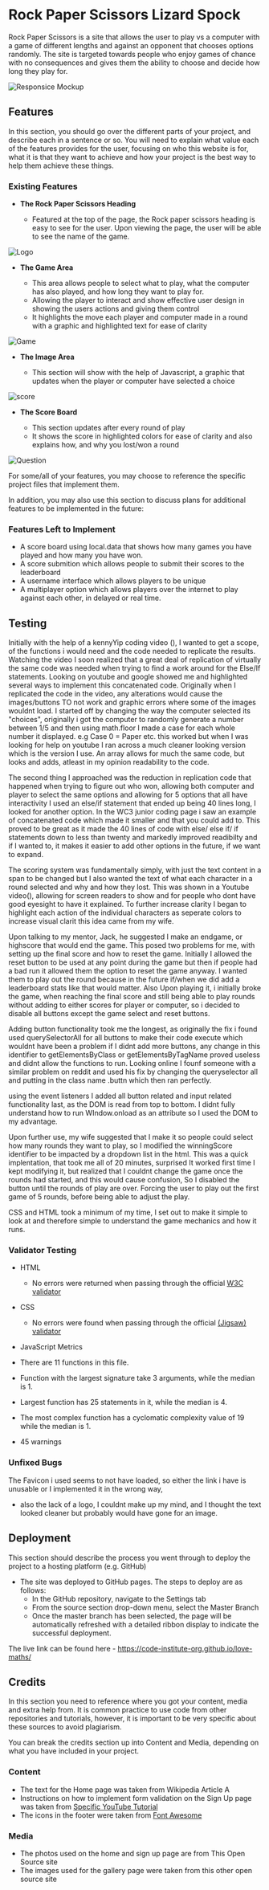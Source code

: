 # Rock Paper Scissors Lizard Spock
Rock Paper Scissors is a site that allows the user to play vs a computer with a game of different lengths and against an opponent that chooses options randomly.
The site is targeted towards people who enjoy games of chance with no consequences and gives them the ability to choose and decide how long they play for.

![Responsice Mockup](media/love_maths_mockup.png)

## Features 

In this section, you should go over the different parts of your project, and describe each in a sentence or so. You will need to explain what value each of the features provides for the user, focusing on who this website is for, what it is that they want to achieve and how your project is the best way to help them achieve these things.

### Existing Features

- __The Rock Paper Scissors Heading__

  - Featured at the top of the page, the Rock paper scissors heading is easy to see for the user. Upon viewing the page, the user will be able to see the name of the game.

![Logo](media/love_maths_logo.png)

- __The Game Area__

  -  This area allows people to select what to play, what the computer has also played, and how long they want to play for.
  - Allowing the player to interact and show effective user design in showing the users actions and giving them control
  - It highlights the move each player and computer made in a round with a graphic and highlighted text for ease of clarity

![Game](media/love_maths_icons.png)

- __The Image Area__

  - This section will show with the help of Javascript, a graphic that updates when the player or computer have selected a choice

![score](media/love_maths_answer.png)


- __The Score Board__

  - This section updates after every round of play
  - It shows the score in highlighted colors for ease of clarity and also explains how, and why you lost/won a round

![Question](media/love_maths_question.png)


For some/all of your features, you may choose to reference the specific project files that implement them.

In addition, you may also use this section to discuss plans for additional features to be implemented in the future:

### Features Left to Implement

- A score board using local.data that shows how many games you have played and how many you have won. 
- A score submition which allows people to submit their scores to the leaderboard
- A username interface which allows players to be unique
- A multiplayer option which allows players over the internet to play against each other, in delayed or real time.
## Testing 

Initially with the help of a kennyYip coding video (), I wanted to get a scope, of the functions i would need and the code needed to replicate the results. Watching the video I soon realized that a great deal of replication of virtually the same code was needed when trying to find a work around for the Else/If statements. Looking on youtube and google showed me and highlighted several ways to implement this concatenated code.
Originally when I replicated the code in the video, any alterations would cause the images/buttons TO not work and graphic errors where some of the images wouldnt load. I started off by changing the way the computer selected its "choices", originally i got the computer to randomly generate a number between 1/5 and then using math.floor I made a case for each whole number it displayed. e.g Case 0 = Paper etc. this worked but when I was looking for help on youtube I ran across a much cleaner looking version which is the version I use. An array allows for much the same code, but looks and adds, atleast in my opinion readability to the code.

The second thing I approached was the reduction in replication code that happened when trying to figure out who won, allowing both computer and player to select the same options and allowing for 5 options that all have interactivity I used an else/if statement that ended up being 40 lines long, I looked for another option. In the WC3 junior coding page i saw an example of concatenated code which made it smaller and that you could add to. This proved to be great as it made the 40 lines of code with else/ else if/ if statements down to less than twenty and markedly improved readibilty and if I wanted to, it makes it easier to add other options in the future, if we want to expand.

The scoring system was fundamentally simply, with just the text content in a span to be changed but I also wanted the text of what each character in a round selected and why and how they lost. This was shown in a Youtube video(), allowing for screen readers to show and for people who dont have good eyesight to have it explained. 
To further increase clarity I began to highlight each action of the individual characters as seperate colors to increase visual clarit this idea came from my wife.

Upon talking to my mentor,  Jack, he suggested I make an endgame, or highscore that would end the game. This posed two problems for me, with setting up the final score and how to reset the game. Initially I allowed the reset button to be used at any point during the game but then if people had a bad run it allowed them the option to reset the game anyway. I wanted them to play out the round because in the future if/when  we did add a leaderboard stats like that would matter.
Also Upon playing it, i initially broke the game, when reaching the final score and still being able to play rounds without adding to either scores for player or computer, so i decided to disable all buttons except the game select and reset buttons.

Adding button functionality took me the longest, as originally the fix i found used querySelectorAll for all buttons to make their code execute which wouldnt have been a problem if I didnt add more buttons, any change in this identifier to getElementsByClass or getElementsByTagName proved useless and didnt allow the functions to run. Looking online I founf someone with a similar problem on reddit and used his fix by changing the queryselector all and putting in the class name .buttn which then ran perfectly. 

using the event listeners I added all button related and input related functionality last, as the DOM is read from top to bottom. I didnt fully understand how to run WIndow.onload as an attribute so I used the DOM  to my advantage. 

Upon further use, my wife suggested that I make it so people could select how many rounds they want to play, so I modified the winningScore identifier to be impacted by a dropdown list in the html. This was a quick implentation, that took me all of 20 minutes, surprised It worked first time I kept modifying it, but realized that I couldnt change the game once the rounds had started, and this would cause confusion, So I disabled the button until the rounds of play are over. Forcing the user to play out the first game of 5 rounds, before being able to adjust the play.

CSS and HTML took a minimum of my time, I set out to make it simple to look at and therefore simple to understand the game mechanics and how it runs.

### Validator Testing 

- HTML
    - No errors were returned when passing through the official [W3C validator](https://validator.w3.org/nu/?doc=https%3A%2F%2Fcode-institute-org.github.io%2Flove-maths%2F)
- CSS
    - No errors were found when passing through the official [(Jigsaw) validator](https://jigsaw.w3.org/css-validator/validator?uri=https%3A%2F%2Fvalidator.w3.org%2Fnu%2F%3Fdoc%3Dhttps%253A%252F%252Fcode-institute-org.github.io%252Flove-maths%252F&profile=css3svg&usermedium=all&warning=1&vextwarning=&lang=en)
- JavaScript
    Metrics
- There are 11 functions in this file.

- Function with the largest signature take 3 arguments, while the median is 1.

- Largest function has 25 statements in it, while the median is 4.

- The most complex function has a cyclomatic complexity value of 19 while the median is 1.

- 45 warnings
### Unfixed Bugs

The Favicon i used seems to not have loaded, so either the link i have is unusable or I implemented it in the wrong way,
- also the lack of a logo, I couldnt make up my mind, and I thought the text looked cleaner but probably would have gone for an image.

## Deployment

This section should describe the process you went through to deploy the project to a hosting platform (e.g. GitHub) 

- The site was deployed to GitHub pages. The steps to deploy are as follows: 
  - In the GitHub repository, navigate to the Settings tab 
  - From the source section drop-down menu, select the Master Branch
  - Once the master branch has been selected, the page will be automatically refreshed with a detailed ribbon display to indicate the successful deployment. 

The live link can be found here - https://code-institute-org.github.io/love-maths/


## Credits 

In this section you need to reference where you got your content, media and extra help from. It is common practice to use code from other repositories and tutorials, however, it is important to be very specific about these sources to avoid plagiarism. 

You can break the credits section up into Content and Media, depending on what you have included in your project. 

### Content 

- The text for the Home page was taken from Wikipedia Article A
- Instructions on how to implement form validation on the Sign Up page was taken from [Specific YouTube Tutorial](https://www.youtube.com/)
- The icons in the footer were taken from [Font Awesome](https://fontawesome.com/)

### Media

- The photos used on the home and sign up page are from This Open Source site
- The images used for the gallery page were taken from this other open source site




